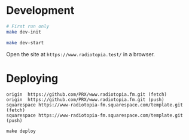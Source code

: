 # Development

```bash
# First run only
make dev-init

make dev-start
```

Open the site at `https://www.radiotopia.test/` in a browser.

# Deploying

```
origin	https://github.com/PRX/www.radiotopia.fm.git (fetch)
origin	https://github.com/PRX/www.radiotopia.fm.git (push)
squarespace	https://www-radiotopia-fm.squarespace.com/template.git (fetch)
squarespace	https://www-radiotopia-fm.squarespace.com/template.git (push)
```

`make deploy`
